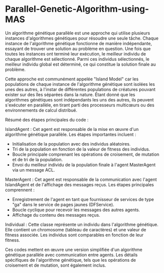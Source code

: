 # Parallel-Genetic-Algorithm-using-MAS

Un algorithme génétique parallèle est une approche qui utilise plusieurs instances d'algorithmes génétiques pour résoudre une seule tâche. Chaque instance de l'algorithme génétique fonctionne de manière indépendante, essayant de trouver une solution au problème en question. Une fois que toutes les instances ont terminé leur exécution, le meilleur individu de chaque algorithme est sélectionné. Parmi ces individus sélectionnés, le meilleur individu global est déterminé, ce qui constitue la solution finale au problème.

Cette approche est communément appelée "Island Model" car les populations de chaque instance de l'algorithme génétique sont isolées les unes des autres, à l'instar de différentes populations de créatures pouvant exister sur des îles séparées dans la nature. Étant donné que les algorithmes génétiques sont indépendants les uns des autres, ils peuvent s'exécuter en parallèle, en tirant parti des processeurs multicœurs ou des environnements de calcul distribué.


Résumé des étapes principales du code :

IslandAgent : Cet agent est responsable de la mise en œuvre d'un algorithme génétique parallèle. Les étapes importantes incluent :

- Initialisation de la population avec des individus aléatoires.
- Tri de la population en fonction de la valeur de fitness des individus.
- Boucle principale comprenant les opérations de croisement, de mutation et de tri de la population.
- Envoi du meilleur individu de la population finale à l'agent MasterAgent via un message ACL.


MasterAgent : Cet agent est responsable de la communication avec l'agent IslandAgent et de l'affichage des messages reçus. Les étapes principales comprennent :

- Enregistrement de l'agent en tant que fournisseur de services de type "ga" dans le service de pages jaunes (DFService).
- Boucle cyclique pour recevoir les messages des autres agents.
- Affichage du contenu des messages reçus.

Individual : Cette classe représente un individu dans l'algorithme génétique. Elle contient un chromosome (tableau de caractères) et une valeur de fitness associée. Les individus sont comparables en fonction de leur fitness.


Ces codes mettent en œuvre une version simplifiée d'un algorithme génétique parallèle avec communication entre agents. Les détails spécifiques de l'algorithme génétique, tels que les opérations de croisement et de mutation, sont également inclus.

